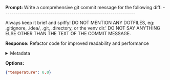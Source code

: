 **Prompt:**
Write a comprehensive git commit message for the following diff: ---------------------------------------------------------------- 


Always keep it brief and spiffy!
DO NOT MENTION ANY DOTFILES, eg: .gitignore, .idea/, .git, .directory, or the venv dir.' DO NOT SAY ANYTHING ELSE OTHER THAN THE TEXT OF THE COMMIT MESSAGE.


**Response:**
Refactor code for improved readability and performance

<details><summary>Metadata</summary>

- Duration: 757 ms
- Datetime: 2023-07-25T21:15:41.476272
- Model: gpt-3.5-turbo-0613

</details>

**Options:**
```json
{"temperature": 0.0}
```

